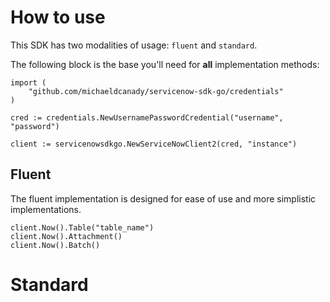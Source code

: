# How to use

This SDK has two modalities of usage: `fluent` and `standard`.

The following block is the base you'll need for **all** implementation methods:
```golang
import (
    "github.com/michaeldcanady/servicenow-sdk-go/credentials"
)

cred := credentials.NewUsernamePasswordCredential("username", "password")

client := servicenowsdkgo.NewServiceNowClient2(cred, "instance")
```

## Fluent

The fluent implementation is designed for ease of use and more simplistic implementations. 

```golang
client.Now().Table("table_name")
client.Now().Attachment()
client.Now().Batch()
```

# Standard